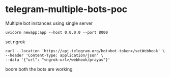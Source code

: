 # telegram-multiple-bots-poc
Multiple bot instances using single server
```
uvicorn newapp:app --host 0.0.0.0 --port 8000
```

set ngrok

```
curl --location 'https://api.telegram.org/bot<bot-token>/setWebhook' \
--header 'Content-Type: application/json' \
--data '{"url": "<ngrok-url>/webhook/prayas"}'
```

boom both the bots are working

